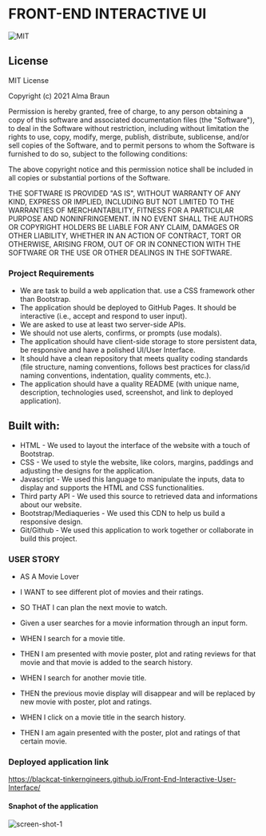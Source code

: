 # FRONT-END INTERACTIVE UI

![MIT](https://img.shields.io/github/license/Alma-Dev914/Group-5-Creation)

## License
MIT License

Copyright (c) 2021 Alma Braun

Permission is hereby granted, free of charge, to any person obtaining a copy
of this software and associated documentation files (the "Software"), to deal
in the Software without restriction, including without limitation the rights
to use, copy, modify, merge, publish, distribute, sublicense, and/or sell
copies of the Software, and to permit persons to whom the Software is
furnished to do so, subject to the following conditions:

The above copyright notice and this permission notice shall be included in all
copies or substantial portions of the Software.

THE SOFTWARE IS PROVIDED "AS IS", WITHOUT WARRANTY OF ANY KIND, EXPRESS OR
IMPLIED, INCLUDING BUT NOT LIMITED TO THE WARRANTIES OF MERCHANTABILITY,
FITNESS FOR A PARTICULAR PURPOSE AND NONINFRINGEMENT. IN NO EVENT SHALL THE
AUTHORS OR COPYRIGHT HOLDERS BE LIABLE FOR ANY CLAIM, DAMAGES OR OTHER
LIABILITY, WHETHER IN AN ACTION OF CONTRACT, TORT OR OTHERWISE, ARISING FROM,
OUT OF OR IN CONNECTION WITH THE SOFTWARE OR THE USE OR OTHER DEALINGS IN THE
SOFTWARE.


### Project Requirements

- We are task to build a web application that.
  use a CSS framework other than Bootstrap.
- The application should be deployed to GitHub Pages. It should be interactive (i.e., accept and respond to user input).
- We are asked to use at least two server-side APIs.
- We should not use alerts, confirms, or prompts (use modals).
- The application should have client-side storage to store persistent data, be responsive and have a polished UI/User Interface.
- It should have a clean repository that meets quality coding standards (file structure, naming conventions, follows best practices for class/id naming conventions, indentation, quality comments, etc.).
- The application should have a quality README (with unique name, description, technologies used, screenshot, and link to deployed application).

## Built with:

- HTML - We used to layout the interface of the website with a touch of Bootstrap.
- CSS - We used to style the website, like colors, margins, paddings and adjusting the designs for the application.
- Javascript - We used this language to manipulate the inputs, data to display and supports the HTML and CSS functionalities.
- Third party API - We used this source to retrieved data and informations about our website.
- Bootstrap/Mediaqueries - We used this CDN to help us build a responsive design.
- Git/Github - We used this application to work together or collaborate in build this project.

### USER STORY


- AS A Movie Lover
- I WANT to see different plot of movies and their ratings.
- SO THAT I can plan the next movie to watch.

- Given a user searches for a movie information through an input form.
- WHEN I search for a movie title.
- THEN I am presented with movie poster, plot and rating reviews for that movie and that movie is added to the search history.
- WHEN I search for another movie title.
- THEN the previous movie display will disappear and will be replaced by new movie with poster, plot and ratings.
- WHEN I click on a movie title in the search history.
- THEN I am again presented with the poster, plot and ratings of that certain movie.

### Deployed application link
 https://blackcat-tinkerngineers.github.io/Front-End-Interactive-User-Interface/ 


#### Snaphot of the application
![screen-shot-1](https://user-images.githubusercontent.com/88634637/148708466-3f6a0095-33ec-49d5-88fc-656130a6f689.png)

